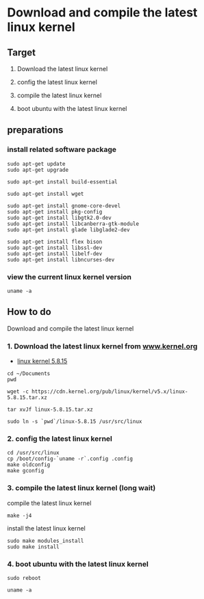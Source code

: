 # Download and compile the latest linux kernel

## Target
1. Download the latest linux kernel

2. config the latest linux kernel

3. compile the latest linux kernel

4. boot ubuntu with the latest linux kernel

## preparations

### install related software package

```
sudo apt-get update
sudo apt-get upgrade
```

```
sudo apt-get install build-essential
```

```
sudo apt-get install wget
```

```
sudo apt-get install gnome-core-devel
sudo apt-get install pkg-config
sudo apt-get install libgtk2.0-dev
sudo apt-get install libcanberra-gtk-module
sudo apt-get install glade libglade2-dev
```

```
sudo apt-get install flex bison
sudo apt-get install libssl-dev
sudo apt-get install libelf-dev
sudo apt-get install libncurses-dev
```

### view the current linux kernel version
```
uname -a
```

## How to do

Download and compile the latest linux kernel

### 1. Download the latest linux kernel from www.kernel.org

* [linux kernel 5.8.15](https://cdn.kernel.org/pub/linux/kernel/v5.x/linux-5.8.15.tar.xz)

```
cd ~/Documents
pwd
```

```
wget -c https://cdn.kernel.org/pub/linux/kernel/v5.x/linux-5.8.15.tar.xz
```

```
tar xvJf linux-5.8.15.tar.xz
```

```
sudo ln -s `pwd`/linux-5.8.15 /usr/src/linux
```


### 2. config the latest linux kernel

```
cd /usr/src/linux
cp /boot/config-`uname -r`.config .config
make oldconfig
make gconfig
```


### 3. compile the latest linux kernel (long wait)

compile the latest linux kernel
```
make -j4
```
install the latest linux kernel
```
sudo make modules_install
sudo make install
```

### 4. boot ubuntu with the latest linux kernel

```
sudo reboot
```

```
uname -a
```
